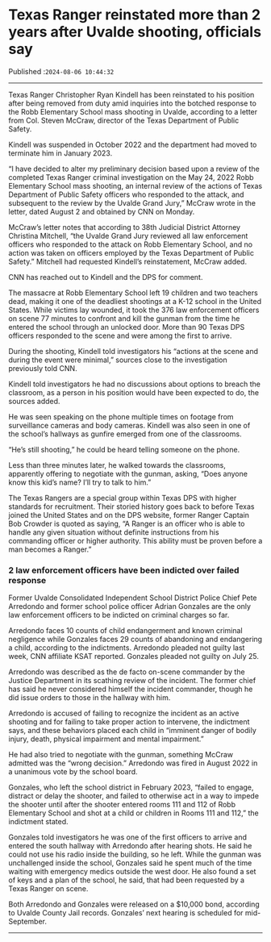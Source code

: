 # Texas Ranger reinstated more than 2 years after Uvalde shooting, officials say

Published :`2024-08-06 10:44:32`

---

Texas Ranger Christopher Ryan Kindell has been reinstated to his position after being removed from duty amid inquiries into the botched response to the Robb Elementary School mass shooting in Uvalde, according to a letter from Col. Steven McCraw, director of the Texas Department of Public Safety.

Kindell was suspended in October 2022 and the department had moved to terminate him in January 2023.

“I have decided to alter my preliminary decision based upon a review of the completed Texas Ranger criminal investigation on the May 24, 2022 Robb Elementary School mass shooting, an internal review of the actions of Texas Department of Public Safety officers who responded to the attack, and subsequent to the review by the Uvalde Grand Jury,” McCraw wrote in the letter, dated August 2 and obtained by CNN on Monday.

McCraw’s letter notes that according to 38th Judicial District Attorney Christina Mitchell, “the Uvalde Grand Jury reviewed all law enforcement officers who responded to the attack on Robb Elementary School, and no action was taken on officers employed by the Texas Department of Public Safety.” Mitchell had requested Kindell’s reinstatement, McCraw added.

CNN has reached out to Kindell and the DPS for comment.

The massacre at Robb Elementary School left 19 children and two teachers dead, making it one of the deadliest shootings at a K-12 school in the United States. While victims lay wounded, it took the 376 law enforcement officers on scene 77 minutes to confront and kill the gunman from the time he entered the school through an unlocked door. More than 90 Texas DPS officers responded to the scene and were among the first to arrive.

During the shooting, Kindell told investigators his “actions at the scene and during the event were minimal,” sources close to the investigation previously told CNN.

Kindell told investigators he had no discussions about options to breach the classroom, as a person in his position would have been expected to do, the sources added.

He was seen speaking on the phone multiple times on footage from surveillance cameras and body cameras. Kindell was also seen in one of the school’s hallways as gunfire emerged from one of the classrooms.

“He’s still shooting,” he could be heard telling someone on the phone.

Less than three minutes later, he walked towards the classrooms, apparently offering to negotiate with the gunman, asking, “Does anyone know this kid’s name? I’ll try to talk to him.”

The Texas Rangers are a special group within Texas DPS with higher standards for recruitment. Their storied history goes back to before Texas joined the United States and on the DPS website, former Ranger Captain Bob Crowder is quoted as saying, “A Ranger is an officer who is able to handle any given situation without definite instructions from his commanding officer or higher authority. This ability must be proven before a man becomes a Ranger.”

### 2 law enforcement officers have been indicted over failed response

Former Uvalde Consolidated Independent School District Police Chief Pete Arredondo and former school police officer Adrian Gonzales are the only law enforcement officers to be indicted on criminal charges so far.

Arredondo faces 10 counts of child endangerment and known criminal negligence while Gonzales faces 29 counts of abandoning and endangering a child, according to the indictments. Arredondo pleaded not guilty last week, CNN affiliate KSAT reported. Gonzales pleaded not guilty on July 25.

Arredondo was described as the de facto on-scene commander by the Justice Department in its scathing review of the incident. The former chief has said he never considered himself the incident commander, though he did issue orders to those in the hallway with him.

Arredondo is accused of failing to recognize the incident as an active shooting and for failing to take proper action to intervene, the indictment says, and these behaviors placed each child in “imminent danger of bodily injury, death, physical impairment and mental impairment.”

He had also tried to negotiate with the gunman, something McCraw admitted was the “wrong decision.” Arredondo was fired in August 2022 in a unanimous vote by the school board.

Gonzales, who left the school district in February 2023, “failed to engage, distract or delay the shooter, and failed to otherwise act in a way to impede the shooter until after the shooter entered rooms 111 and 112 of Robb Elementary School and shot at a child or children in Rooms 111 and 112,” the indictment stated.

Gonzales told investigators he was one of the first officers to arrive and entered the south hallway with Arredondo after hearing shots. He said he could not use his radio inside the building, so he left. While the gunman was unchallenged inside the school, Gonzales said he spent much of the time waiting with emergency medics outside the west door. He also found a set of keys and a plan of the school, he said, that had been requested by a Texas Ranger on scene.

Both Arredondo and Gonzales were released on a $10,000 bond, according to Uvalde County Jail records. Gonzales’ next hearing is scheduled for mid-September.

---

